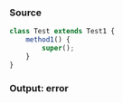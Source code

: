 ### Source
```js
class Test extends Test1 {
    method1() {
        super();
    }
}
```

### Output: error
